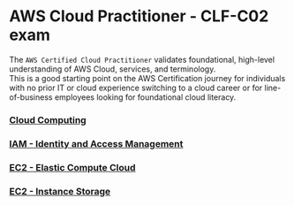 # AWS Cloud Practitioner - CLF-C02 exam

The `AWS Certified Cloud Practitioner` validates foundational, high-level understanding of AWS Cloud, services, and terminology.    
This is a good starting point on the AWS Certification journey for individuals with no prior IT or cloud experience switching to a cloud career or for line-of-business employees looking for foundational cloud literacy.

### [Cloud Computing](cloud-computing.md)
### [IAM - Identity and Access Management](iam-identity-and-access-management.md)
### [EC2 - Elastic Compute Cloud](ec2-elastic-cloud-computing.md)
### [EC2 - Instance Storage](ec2-instance-storage.md)
